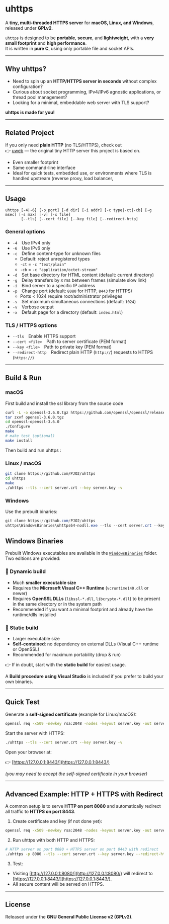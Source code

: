 # uhttps

A **tiny, multi-threaded HTTPS server** for **macOS, Linux, and Windows**, released under **GPLv2**.

`uhttps` is designed to be **portable**, **secure**, and **lightweight**, with a **very small footprint** and **high performance**.  
It is written in **pure C**, using only portable file and socket APIs.

---

## Why uhttps?

- Need to spin up an **HTTP/HTTPS server in seconds** without complex configuration?  
- Curious about socket programming, IPv4/IPv6 agnostic applications, or thread pool management?  
- Looking for a minimal, embeddable web server with TLS support?  

 **uhttps is made for you!**

---
## Related Project

If you only need **plain HTTP** (no TLS/HTTPS), check out  
👉 [uweb](https://github.com/PJO2/uweb) — the original tiny HTTP server this project is based on.  

- Even smaller footprint  
- Same command-line interface  
- Ideal for quick tests, embedded use, or environments where TLS is handled upstream (reverse proxy, load balancer,
---

## Usage

```text
uhttps [-4|-6] [-p port] [-d dir] [-i addr] [-c type|-ct|-cb] [-g msec] [-s max] [-v] [-x file]
       [--tls] [--cert file] [--key file] [--redirect-http]
```

### General options

- `-4` Use IPv4 only  
- `-6` Use IPv6 only  
- `-c` Define content-type for unknown files  
   - Default: reject unregistered types  
   - `-ct` = `-c "text/plain"`  
   - `-cb` = `-c "application/octet-stream"`  
- `-d` Set base directory for HTML content (default: current directory)  
- `-g` Delay transfers by *x* ms between frames (simulate slow link)  
- `-i` Bind server to a specific IP address  
- `-p` Change port (default: `8080` for HTTP, `8443` for HTTPS)  
   - Ports < 1024 require root/administrator privileges  
- `-s` Set maximum simultaneous connections (default: `1024`)  
- `-v` Verbose output  
- `-x` Default page for a directory (default: `index.html`)  

### TLS / HTTPS options

- `--tls` Enable HTTPS support  
- `--cert <file>` Path to server certificate (PEM format)  
- `--key <file>` Path to private key (PEM format)  
- `--redirect-http` Redirect plain HTTP (`http://`) requests to HTTPS (`https://`)  

---

## Build & Run

### macOS

First build and install the ssl library from the source code
```bash
curl -L -o openssl-3.6.0.tgz https://github.com/openssl/openssl/releases/download/openssl-3.6.0/openssl-3.6.0.tar.gz
tar zxvf openssl-3.6.0.tgz
cd openssl-openssl-3.6.0
./Configure
make
# make test (optional)
make install
```

Then build and run uhttps :

### Linux / macOS

```bash
git clone https://github.com/PJO2/uhttps
cd uhttps
make
./uhttps --tls --cert server.crt --key server.key -v
```

### Windows

Use the prebuilt binaries:  

```powershell
git clone https://github.com/PJO2/uhttps
uhttps\WindowsBinaries\uhttps64-nodll.exe --tls --cert server.crt --key server.key -v
```

## Windows Binaries

Prebuilt Windows executables are available in the [`WindowsBinaries`](https://github.com/PJO2/uhttps/tree/main/WindowsBinaries) folder.  
Two editions are provided:

### 🔹 Dynamic build
- Much **smaller executable size**  
- Requires the **Microsoft Visual C++ Runtime** (`vcruntime140.dll` or newer)  
- Requires **OpenSSL DLLs** (`libssl-*.dll`, `libcrypto-*.dll`) to be present in the same directory or in the system path  
- Recommended if you want a minimal footprint and already have the runtime/dlls installed  

### 🔹 Static build
- Larger executable size  
- **Self-contained**: no dependency on external DLLs (Visual C++ runtime or OpenSSL)  
- Recommended for maximum portability (drop & run)  

👉 If in doubt, start with the **static build** for easiest usage.

A **Build procedure using Visual Studio** is included if you prefer to build your own binaries.

---

## Quick Test

Generate a **self-signed certificate** (example for Linux/macOS):

```bash
openssl req -x509 -newkey rsa:2048 -nodes -keyout server.key -out server.crt -days 365
```

Start the server with HTTPS:

```bash
./uhttps --tls --cert server.crt --key server.key -v
```

Open your browser at:  

👉 [https://127.0.0.1:8443/](https://127.0.0.1:8443/)  

*(you may need to accept the self-signed certificate in your browser)*

---

## Advanced Example: HTTP + HTTPS with Redirect

A common setup is to serve **HTTP on port 8080** and automatically redirect all traffic to **HTTPS on port 8443**.

1. Create certificate and key (if not done yet):

```bash
openssl req -x509 -newkey rsa:2048 -nodes -keyout server.key -out server.crt -days 365
```

2. Run uhttps with both HTTP and HTTPS:

```bash
# HTTP server on port 8080 + HTTPS server on port 8443 with redirect
./uhttps -p 8080 --tls --cert server.crt --key server.key --redirect-http -v
```

3. Test:

- Visiting [http://127.0.0.1:8080/](http://127.0.0.1:8080/) will redirect to  
  [https://127.0.0.1:8443/](https://127.0.0.1:8443/).  
- All secure content will be served on HTTPS.

---

## License

Released under the **GNU General Public License v2 (GPLv2)**.
